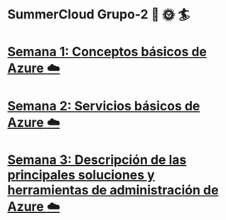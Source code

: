 #  SummerCloud Grupo-2 :palm_tree: :sun_with_face: :surfer:

# [Semana 1: Conceptos básicos de Azure :cloud:](https://github.com/JazminQuino/SummerCloud-Grupo-2/blob/main/contenido/semana_uno.md) 

# [Semana 2: Servicios básicos de Azure :cloud:](https://github.com/JazminQuino/SummerCloud-Grupo-2/blob/main/contenido/semana_dos.md) 

# [Semana 3:  Descripción de las principales soluciones y herramientas de administración de Azure :cloud:](https://github.com/JazminQuino/SummerCloud-Grupo-2/blob/main/contenido/semana_dos.md) 